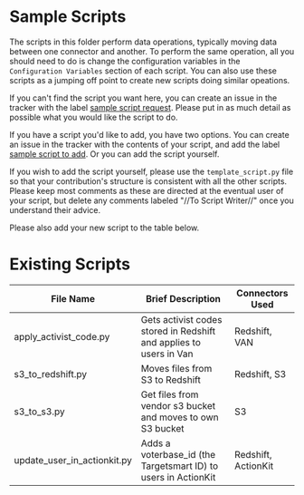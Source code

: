 # Sample Scripts

The scripts in this folder perform data operations, typically moving data between one connector and another. To perform the same operation, all you should need to do is change the configuration variables in the `Configuration Variables` section of each script. You can also use these scripts as a jumping off point to create new scripts doing similar opeations.

If you can't find the script you want here, you can create an issue in the tracker with the label [sample script request](). Please put in as much detail as possible what you would like the script to do.

If you have a script you'd like to add, you have two options. You can create an issue in the tracker with the contents of your script, and add the label [sample script to add](). Or you can add the script yourself.

If you wish to add the script yourself, please use the `template_script.py` file so that your contribution's structure is consistent with all the other scripts.  Please keep most comments as these are directed at the eventual user of your script, but delete any comments labeled "//To Script Writer//" once you understand their advice.

Please also add your new script to the table below.

# Existing Scripts

| File Name   | Brief Description |  Connectors Used   |
| ----------- | ----------- |  ----------- |
| apply_activist_code.py  | Gets activist codes stored in Redshift and applies to users in Van | Redshift, VAN|
| s3_to_redshift.py  |  Moves files from S3 to Redshift| Redshift, S3|
| s3_to_s3.py | Get files from vendor s3 bucket and moves to own S3 bucket | S3 |
| update_user_in_actionkit.py | Adds a voterbase_id (the Targetsmart ID) to users in ActionKit |Redshift, ActionKit |